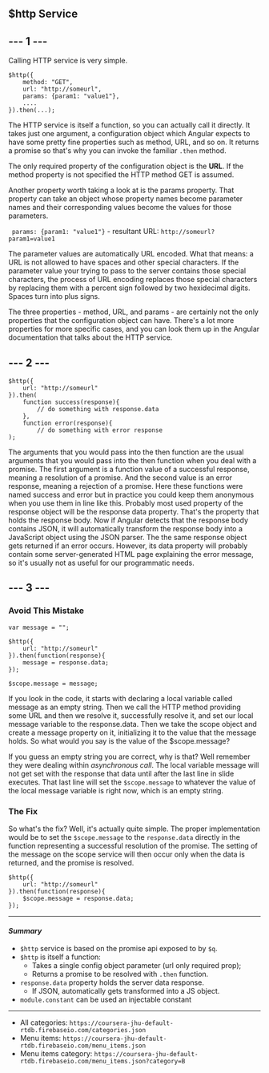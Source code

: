 ## $http Service
## --- 1 ---
Calling HTTP service is very simple.
```
$http({
    method: "GET",
    url: "http://someurl",
    params: {param1: "value1"},
    ....
}).then(...);
```
The HTTP service is itself a function, so you can actually call it directly. It takes just one argument, a configuration object which Angular expects to have some pretty fine properties such as method, URL, and so on. It returns a promise so that's why you can invoke the familiar `.then` method.

The only required property of the configuration object is the __URL__. If the method property is not specified the HTTP method GET is assumed.

Another property worth taking a look at is the params property. That property can take an object whose property names become parameter names and their corresponding values become the values for those parameters.

` params: {param1: "value1"}` - resultant URL: `http://someurl?param1=value1`

The parameter values are automatically URL encoded. What that means: a URL is not allowed to have spaces and other special characters. If the parameter value your trying to pass to the server contains those special characters, the process of URL encoding replaces those special characters by replacing them with a percent sign followed by two hexidecimal digits. Spaces turn into plus signs.

The three properties - method, URL, and params - are certainly not the only properties that the configuration object can have. There's a lot more properties for more specific cases, and you can look them up in the Angular documentation that talks about the HTTP service.

## --- 2 ---
```
$http({
    url: "http://someurl"
}).then(
    function success(response){
        // do something with response.data
    },
    function error(response){
        // do something with error response
);
```
The arguments that you would pass into the then function are the usual arguments that you would pass into the then function when you deal with a promise. The first argument is a function value of a successful response, meaning a resolution of a promise. And the second value is an error response, meaning a rejection of a promise. Here these functions were named success and error but in practice you could keep them anonymous when you use them in line like this. Probably most used property of the response object will be the response data property. That's the property that holds the response body. Now if Angular detects that the response body contains JSON, it will automatically transform the response body into a JavaScript object using the JSON parser. The the same response object gets returned if an error occurs. However, its data property will probably contain some server-generated HTML page explaining the error message, so it's usually not as useful for our programmatic needs.

## --- 3 ---
### Avoid This Mistake
```
var message = "";

$http({
    url: "http://someurl"
}).then(function(response){
    message = response.data;
});

$scope.message = message;
```
If you look in the code, it starts with declaring a local variable called message as an empty string. Then we call the HTTP method providing some URL and then we resolve it, successfully resolve it, and set our local message variable to the response.data. Then we take the scope object and create a message property on it, initializing it to the value that the message holds. So what would you say is the value of the $scope.message?

If you guess an empty string you are correct, why is that? Well remember they were dealing within _asynchronous call_. The local variable message will not get set with the response that data until after the last line in slide executes. That last line will set the `$scope.message` to whatever the value of the local message variable is right now, which is an empty string.

### The Fix
So what's the fix? Well, it's actually quite simple. The proper implementation would be to set the `$scope.message` to the `response.data` directly in the function representing a successful resolution of the promise. The setting of the message on the scope service will then occur only when the data is returned, and the promise is resolved.

```
$http({
    url: "http://someurl"
}).then(function(response){
    $scope.message = response.data;
});
```
***
#### _Summary_
* `$http` service is based on the promise api exposed to by `$q`.
* `$http` is itself a function:
    * Takes a single config object parameter (url only required prop);
    * Returns a promise to be resolved with `.then` function.
* `response.data` property holds the server data response.
    * If JSON, automatically gets transformed into a JS object.
* `module.constant` can be used an injectable constant
***
* All categories: 
`https://coursera-jhu-default-rtdb.firebaseio.com/categories.json`
* Menu items:
`https://coursera-jhu-default-rtdb.firebaseio.com/menu_items.json`
* Menu items category:
`https://coursera-jhu-default-rtdb.firebaseio.com/menu_items.json?category=B`
